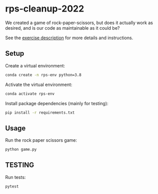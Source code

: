 # rps-cleanup-2022

We created a game of rock-paper-scissors, but does it actually work as desired, and is our code as maintainable as it could be? 

See the [exercise description](https://github.com/prof-rossetti/intro-to-python/blob/main/exercises/rps-cleanup/README.md) for more details and instructions.

## Setup

Create a virtual environment:

```sh
conda create -n rps-env python=3.8
```

Activate the virtual environment:

```sh
conda activate rps-env
```

Install package dependencies (mainly for testing):

```sh
pip install -r requirements.txt
```

## Usage

Run the rock paper scissors game:

```sh
python game.py
```

## TESTING

Run tests:

```sh
pytest
```
